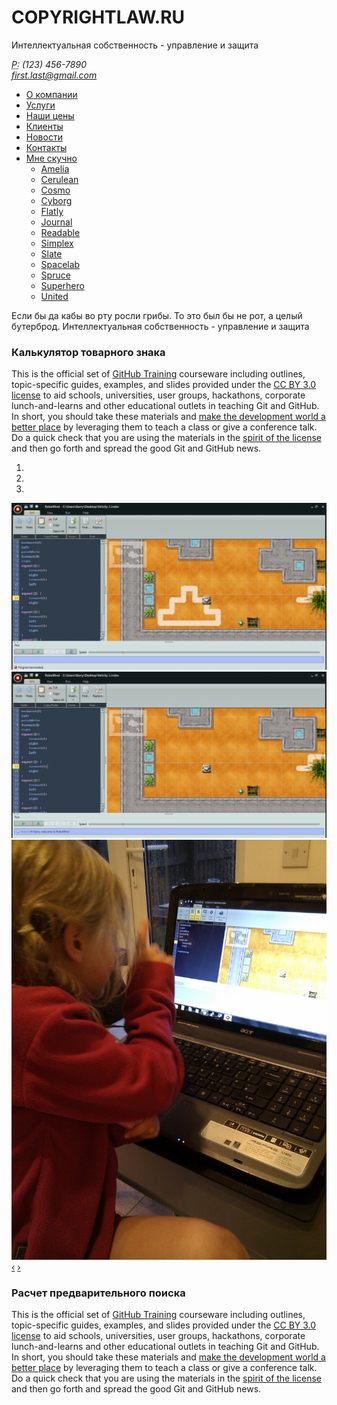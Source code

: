 <div class="row">
  <div class="span8">
    <h1>COPYRIGHTLAW.RU</h1>
    <p class="lead">Интеллектуальная собственность - управление и защита</p>
  </div>
  <div class="span4 pull-right">
    <address>
    <abbr title="Phone">P:</abbr> (123) 456-7890<br>
    <a href="mailto:#">first.last@gmail.com</a>
    </address>
  </div>
</div>
<div class="row">
  <div class="span12">
    <div class="navbar">
      <ul class="nav nav-pills">
        <li><a href="#">О компании</a></li>
        <li><a href="#">Услуги</a></li>
        <li><a href="#">Наши цены</a></li>
        <li><a href="#">Клиенты</a></li>
        <li><a href="#">Новости</a></li>
        <li><a href="#">Контакты</a></li>
        <li class="dropdown">
          <a href="#" class="dropdown-toggle" data-toggle="dropdown">Мне скучно<b class="caret"></b></a>
          <ul class="dropdown-menu">
            <li><a href="amelia.html">Amelia</a></li>
            <li><a href="cerulean.html">Cerulean</a></li>
            <li><a href="cosmo.html">Cosmo</a></li>
            <li><a href="cyborg.html">Cyborg</a></li>
            <li><a href="flatly.html">Flatly</a></li>
            <li><a href="journal.html">Journal</a></li>
            <li><a href="readable.html">Readable</a></li>
            <li><a href="simplex.html">Simplex</a></li>
            <li><a href="slate.html">Slate</a></li>
            <li><a href="spacelab.html">Spacelab</a></li>
            <li><a href="spruce.html">Spruce</a></li>
            <li><a href="superhero.html">Superhero</a></li>
            <li><a href="united.html">United</a></li>
          </ul>
        </li>
      </ul>
    </div>
  </div>
</div>
<div class="row">
  <div class="span12">
    <p>Если бы да кабы во рту росли грибы. То это был бы не рот, а целый бутерброд. Интеллектуальная собственность - управление и защита</p>
  </div>
</div>
<div class="row">
  <div class="span4">
    <div class="well">
      <h3>Калькулятор товарного знака</h3>
      <p>This is the official set of <a href="http://training.github.com">GitHub Training</a> courseware including outlines, topic-specific guides, examples, and slides provided under the <a href="http://creativecommons.org/licenses/by/3.0/">CC BY 3.0 license</a> to aid schools, universities, user groups, hackathons, corporate lunch-and-learns and other educational outlets in teaching Git and GitHub. In short, you should take these materials and <a href="http://en.wikipedia.org/wiki/A_rising_tide_lifts_all_boats">make the development world a better place</a> by leveraging them to teach a class or give a conference talk. Do a quick check that you are using the materials in the <a href="https://github.com/github/teach.github.com/blob/gh-pages/LICENSE.md">spirit of the license</a> and then go forth and spread the good Git and GitHub news.</p>
    </div>
  </div>
  <div id="myCarousel" class="carousel slide span4">
    <ol class="carousel-indicators">
      <li data-target="#myCarousel" data-slide-to="0" class="active"></li>
      <li data-target="#myCarousel" data-slide-to="1"></li>
      <li data-target="#myCarousel" data-slide-to="2"></li>
    </ol>
    <!-- Carousel items -->
    <div class="carousel-inner">
      <div class="active item">
        <img class="listImage img-rounded" border="0" src="img/posts/teaching-my-5-year-old-daughter-to-code/script_after.png" alt="img1">
      </div>
      <div class="item">
        <img class="listImage img-rounded" border="0" src="img/posts/teaching-my-5-year-old-daughter-to-code/script_before.png" alt="img1">
      </div>
      <div class="item">
        <img class="listImage img-rounded" border="0" src="img/posts/teaching-my-5-year-old-daughter-to-code/scripting.jpg" alt="img1">
      </div>
    </div>
    <!-- Carousel nav -->
    <a class="carousel-control left" href="#myCarousel" data-slide="prev">&lsaquo;</a>
    <a class="carousel-control right" href="#myCarousel" data-slide="next">&rsaquo;</a>
  </div>
  <div class="span4">
    <h3>Расчет предварительного поиска</h3>
    <p>This is the official set of <a href="http://training.github.com">GitHub Training</a> courseware including outlines, topic-specific guides, examples, and slides provided under the <a href="http://creativecommons.org/licenses/by/3.0/">CC BY 3.0 license</a> to aid schools, universities, user groups, hackathons, corporate lunch-and-learns and other educational outlets in teaching Git and GitHub. In short, you should take these materials and <a href="http://en.wikipedia.org/wiki/A_rising_tide_lifts_all_boats">make the development world a better place</a> by leveraging them to teach a class or give a conference talk. Do a quick check that you are using the materials in the <a href="https://github.com/github/teach.github.com/blob/gh-pages/LICENSE.md">spirit of the license</a> and then go forth and spread the good Git and GitHub news.</p>
  </div>
</div>

